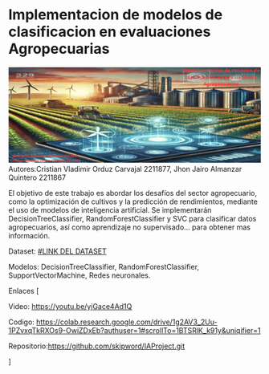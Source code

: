 # Implementacion de modelos de clasificacion en evaluaciones Agropecuarias


![Texto alternativo](Banner.png)
Autores:Cristian Vladimir Orduz Carvajal 2211877, Jhon Jairo Almanzar Quintero 2211867


El objetivo de este trabajo es abordar los desafíos del sector agropecuario, como la optimización de cultivos y la predicción de rendimientos, mediante el uso de modelos de inteligencia artificial. Se implementarán DecisionTreeClassifier, RandomForestClassifier y SVC para clasificar datos agropecuarios, así como aprendizaje no supervisado... para obtener mas información.

Dataset: [#LINK DEL DATASET](https://www.datos.gov.co/Agricultura-y-Desarrollo-Rural/Evaluaciones-Agropecuarias-Municipales-EVA/2pnw-mmge/about_data)

Modelos: DecisionTreeClassifier, RandomForestClassifier, SupportVectorMachine, Redes neuronales.

Enlaces [  

Video: https://youtu.be/yjGace4Ad1Q  

Codigo: https://colab.research.google.com/drive/1g2AV3_2Uu-1PZvxqTkRXOs9-OwiZDxEb?authuser=1#scrollTo=1BTSRlK_k91y&uniqifier=1  

Repositorio:https://github.com/skipword/IAProject.git  

]
